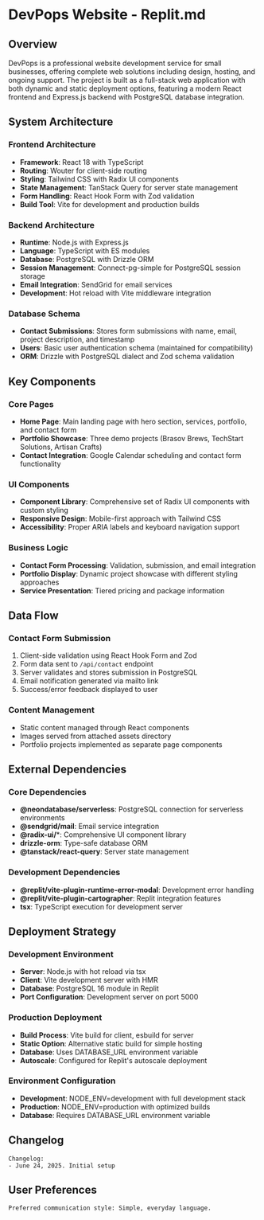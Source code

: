 # DevPops Website - Replit.md

## Overview

DevPops is a professional website development service for small businesses, offering complete web solutions including design, hosting, and ongoing support. The project is built as a full-stack web application with both dynamic and static deployment options, featuring a modern React frontend and Express.js backend with PostgreSQL database integration.

## System Architecture

### Frontend Architecture
- **Framework**: React 18 with TypeScript
- **Routing**: Wouter for client-side routing
- **Styling**: Tailwind CSS with Radix UI components
- **State Management**: TanStack Query for server state management
- **Form Handling**: React Hook Form with Zod validation
- **Build Tool**: Vite for development and production builds

### Backend Architecture
- **Runtime**: Node.js with Express.js
- **Language**: TypeScript with ES modules
- **Database**: PostgreSQL with Drizzle ORM
- **Session Management**: Connect-pg-simple for PostgreSQL session storage
- **Email Integration**: SendGrid for email services
- **Development**: Hot reload with Vite middleware integration

### Database Schema
- **Contact Submissions**: Stores form submissions with name, email, project description, and timestamp
- **Users**: Basic user authentication schema (maintained for compatibility)
- **ORM**: Drizzle with PostgreSQL dialect and Zod schema validation

## Key Components

### Core Pages
- **Home Page**: Main landing page with hero section, services, portfolio, and contact form
- **Portfolio Showcase**: Three demo projects (Brasov Brews, TechStart Solutions, Artisan Crafts)
- **Contact Integration**: Google Calendar scheduling and contact form functionality

### UI Components
- **Component Library**: Comprehensive set of Radix UI components with custom styling
- **Responsive Design**: Mobile-first approach with Tailwind CSS
- **Accessibility**: Proper ARIA labels and keyboard navigation support

### Business Logic
- **Contact Form Processing**: Validation, submission, and email integration
- **Portfolio Display**: Dynamic project showcase with different styling approaches
- **Service Presentation**: Tiered pricing and package information

## Data Flow

### Contact Form Submission
1. Client-side validation using React Hook Form and Zod
2. Form data sent to `/api/contact` endpoint
3. Server validates and stores submission in PostgreSQL
4. Email notification generated via mailto link
5. Success/error feedback displayed to user

### Content Management
- Static content managed through React components
- Images served from attached assets directory
- Portfolio projects implemented as separate page components

## External Dependencies

### Core Dependencies
- **@neondatabase/serverless**: PostgreSQL connection for serverless environments
- **@sendgrid/mail**: Email service integration
- **@radix-ui/***: Comprehensive UI component library
- **drizzle-orm**: Type-safe database ORM
- **@tanstack/react-query**: Server state management

### Development Dependencies
- **@replit/vite-plugin-runtime-error-modal**: Development error handling
- **@replit/vite-plugin-cartographer**: Replit integration features
- **tsx**: TypeScript execution for development server

## Deployment Strategy

### Development Environment
- **Server**: Node.js with hot reload via tsx
- **Client**: Vite development server with HMR
- **Database**: PostgreSQL 16 module in Replit
- **Port Configuration**: Development server on port 5000

### Production Deployment
- **Build Process**: Vite build for client, esbuild for server
- **Static Option**: Alternative static build for simple hosting
- **Database**: Uses DATABASE_URL environment variable
- **Autoscale**: Configured for Replit's autoscale deployment

### Environment Configuration
- **Development**: NODE_ENV=development with full development stack
- **Production**: NODE_ENV=production with optimized builds
- **Database**: Requires DATABASE_URL environment variable

## Changelog
```
Changelog:
- June 24, 2025. Initial setup
```

## User Preferences
```
Preferred communication style: Simple, everyday language.
```